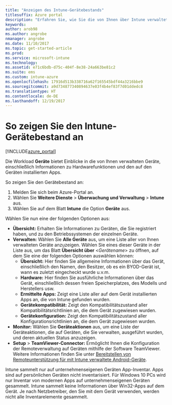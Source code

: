 ```yaml
---
title: "Anzeigen des Intune-Gerätebestands"
titlesuffix: Azure portal
description: "Erfahren Sie, wie Sie die von Ihnen über Intune verwalteten Geräte sowie Informationen zu der entsprechenden Hardware und den installierten Apps anzeigen.\""
keywords: 
author: arob98
ms.author: angrobe
nmanager: angrobe
ms.date: 11/10/2017
ms.topic: get-started-article
ms.prod: 
ms.service: microsoft-intune
ms.technology: 
ms.assetid: e71c6bdb-d75c-404f-8e38-24a663be81c2
ms.suite: ems
ms.custom: intune-azure
ms.openlocfilehash: 17916d513b338716a62f165545bdf44a3216bbe9
ms.sourcegitcommit: a9d734877340894637e03f4b4ef83f7d01ddedc8
ms.translationtype: HT
ms.contentlocale: de-DE
ms.lasthandoff: 12/19/2017
---
```

# <a name="how-to-view-intune-device-inventory"></a>So zeigen Sie den Intune-Gerätebestand an


[!INCLUDE[azure_portal](./includes/azure_portal.md)]

Die Workload **Geräte** bietet Einblicke in die von Ihnen verwalteten Geräte, einschließlich Informationen zu Hardwarefunktionen und den auf den Geräten installierten Apps. 

So zeigen Sie den Gerätebestand an:

1. Melden Sie sich beim Azure-Portal an.
2. Wählen Sie **Weitere Dienste** > **Überwachung und Verwaltung** > **Intune** aus.
3. Wählen Sie auf dem Blatt **Intune** die Option **Geräte** aus.

Wählen Sie nun eine der folgenden Optionen aus:

- **Übersicht:** Erhalten Sie Informationen zu Geräten, die Sie registriert haben, und zu den Betriebssystemen der einzelnen Geräte.
- **Verwalten:** Wählen Sie **Alle Geräte** aus, um eine Liste aller von Ihnen verwalteten Geräte anzuzeigen.
    Wählen Sie eines dieser Geräte in der Liste aus, um das Blatt **Übersicht über** <*Gerätename*>  zu öffnen, auf dem Sie eine der folgenden Optionen auswählen können:
    - **Übersicht:** Hier finden Sie allgemeine Informationen über das Gerät, einschließlich den Namen, den Besitzer, ob es ein BYOD-Gerät ist, wann es zuletzt eingecheckt wurde u.v.m.
    - **Hardware:** Hier finden Sie ausführliche Informationen über das Gerät, einschließlich dessen freien Speicherplatzes, des Modells und Herstellers usw.
    - **Ermittelte Apps:** Zeigt eine Liste aller auf dem Gerät installierten Apps an, die von Intune gefunden wurden.
    - **Gerätekompatibilität:** Zeigt den Kompatibilitätszustand aller Kompatibilitätsrichtlinien an, die dem Gerät zugewiesen wurden.
    - **Gerätekonfiguration:** Zeigt den Kompatibilitätszustand aller Konfigurationsrichtlinien an, die dem Gerät zugewiesen wurden.
- **Monitor:** Wählen Sie **Geräteaktionen** aus, um eine Liste der Geräteaktionen, die auf Geräten, die Sie verwalten, ausgeführt wurden, und deren aktuellen Status anzuzeigen.
- **Setup** > **TeamViewer-Connector:** Ermöglicht Ihnen die Konfiguration der Remoteverwaltung auf Geräten mithilfe der Software TeamViewer. Weitere Informationen finden Sie unter [Bereitstellen von Remoteunterstützung für mit Intune verwaltete Android-Geräte](/intune/device-profile-android-teamviewer).

Intune sammelt nur auf unternehmenseigenen Geräten App-Inventar. Apps sind auf persönlichen Geräten nicht inventarisiert. Für Windows 10 PCs wird nur Inventar von modernen Apps auf unternehmenseigenen Geräten gesammelt. Intune sammelt keine Informationen über Win32-Apps auf dem Gerät. Je nach Netzbetreiber, den Sie mit dem Gerät verwenden, werden nicht alle Inventarelemente gesammelt.
